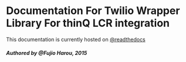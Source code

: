 # Documentation For Twilio Wrapper Library For thinQ LCR integration

This documentation is currently hosted on [@readthedocs](http://twilio-wrapper-library-documentation.readthedocs.org/en/latest/)

#### *Authored by @Fujio Harou, 2015*